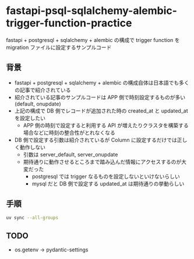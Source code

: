 # fastapi-psql-sqlalchemy-alembic-trigger-function-practice

fastapi + postgresql + sqlalchemy + alembic の構成で trigger function を migration ファイルに設定するサンプルコード

## 背景

- fastapi + postgresql + sqlalchemy + alembic の構成自体は日本語でも多くの記事で紹介されている
- 紹介されている記事のサンプルコードは APP 側で時刻設定するものが多い (default, onupdate)
- 上記の構成で DB 側でレコードが追加された時の created_at と updated_at を設定したい
    - APP 側の時刻で設定すると利用する API が増えたりクラスタを構築する場合などに時刻の整合性がとれなくなる
- DB 側で設定する引数は紹介されているが Column に設定するだけでは正しく動作しない
    - 引数は server_default, server_onupdate
    - 期待通りに動作させるところまで踏み込んだ情報にアクセスするのが大変だった
        - postgresql では trigger なるものを設定しないといけないらしい
        - mysql だと DB 側で設定する updated_at は期待通りの挙動らしい


## 手順

```sh
uv sync --all-groups
```

## TODO

- os.getenv → pydantic-settings